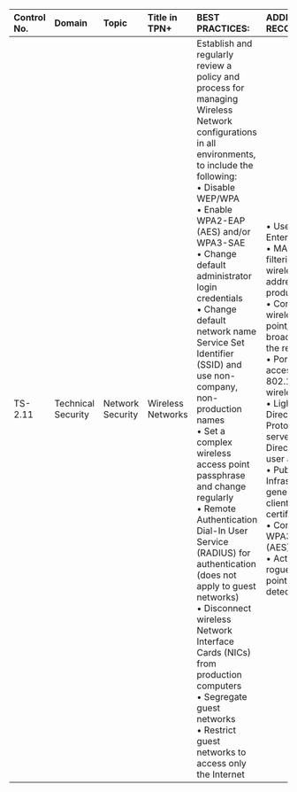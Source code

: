 | Control No. | Domain | Topic | Title in TPN+ | BEST PRACTICES: | ADDITIONAL RECOMMENDATIONS: |
| :--- | :--- | :--- | :--- | :--- | :--- |
| TS-2.11 | Technical Security | Network Security | Wireless Networks | Establish and regularly review a policy and process for managing Wireless Network configurations in all environments, to include the following:<br>• Disable WEP/WPA<br>• Enable WPA2-EAP (AES) and/or WPA3-SAE<br>• Change default administrator login credentials<br>• Change default network name Service Set Identifier (SSID) and use non-company, non-production names<br>• Set a complex wireless access point passphrase and change regularly<br>• Remote Authentication Dial-In User Service (RADIUS) for authentication (does not apply to guest networks)<br>• Disconnect wireless Network Interface Cards (NICs) from production computers<br>• Segregate guest networks<br>• Restrict guest networks to access only the Internet | • Use WPA2-Enterprise (AES)<br>• MAC address filtering and disallow wireless MAC addresses of production devices<br>• Configure the wireless access point/controller to broadcast only within the required range<br>• Port-based network access control (e.g., 802.1X framework for wireless networking)<br>• Lightweight Directory Access Protocol (LDAP) server (e.g., Active Directory) to manage user accounts<br>• Public Key Infrastructure (PKI) to generate and manage client and server certificates<br>• Configure WPA2 or WPA3 with CCMP (AES)<br>• Actively scan for rogue wireless access points and alert upon detection |
